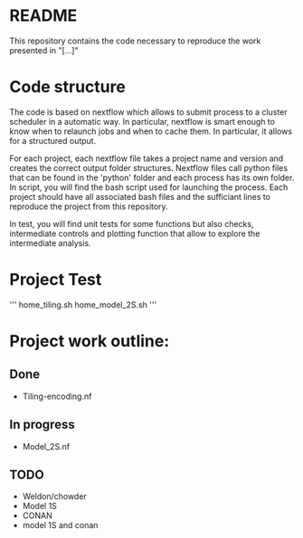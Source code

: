 # README

This repository contains the code necessary to reproduce the work presented in "[...]"

# Code structure

The code is based on nextflow which allows to submit process to a cluster scheduler in a automatic way. In particular, nextflow is smart enough to know when to relaunch jobs and when to cache them. In particular, it allows for a structured output. 

For each project, each nextflow file takes a project name and version and creates the correct output folder structures. 
Nextflow files call python files that can be found in the 'python' folder and each process has its own folder. In script, you will find the bash script used for launching the process. Each project should have all associated bash files and the sufficiant lines to reproduce the project from this repository.

In test, you will find unit tests for some functions but also checks, intermediate controls and plotting function that allow to explore the intermediate analysis.

# Project Test
'''
home_tiling.sh
home_model_2S.sh
'''
# Project work outline:
## Done
- Tiling-encoding.nf

## In progress
- Model_2S.nf

## TODO
- Weldon/chowder
- Model 1S
- CONAN
- model 1S and conan
